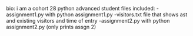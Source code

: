 bio: i am a cohort 28 python advanced student
files included:
   -assignment1.py with python assignment1.py
   -visitors.txt file that shows ast and existing visitors and time of entry
   -assignment2.py with python assignment2.py (only prints assgn 2)
